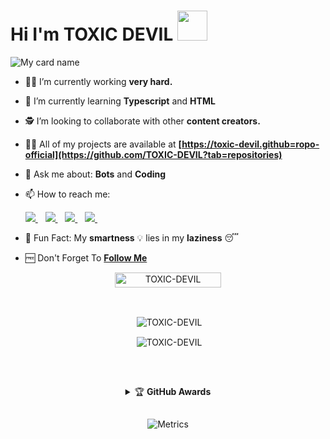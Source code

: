 # Hi I'm TOXIC DEVIL&nbsp;<a href="Hey"><img src="https://raw.githubusercontent.com/TOXIC-DEVIL/TOXIC-DEVIL/TOXIC-DEVIL-OFFICIAL/media/Hi.gif" width="48px"></a>

![My card name](https://cardivo.vercel.app/api?name=TOXIC%20-%20DEVIL&description=Hi,%20Welcome%20To%20My%20Profile%20❤&image=https://encrypted-tbn0.gstatic.com/images?q=tbn:ANd9GcR7aMC3bf4bg4l_nhYS2Un9FXbFYcB4T83Shjk8xSUZDh_D61LFpzbpeqLW&s=10?v=4&backgroundColor=%23ecf0f1&instagram=___toxic____devil___&linkedin=___toxic____devil___&github=TOXIC-DEVIL&twitter=@TOXIC-DEVIL&pattern=leaf&colorPattern=%23eaeaea)

- 🧑‍🏫 I’m currently working **very hard.**

- 📖 I’m currently learning **Typescript** and **HTML**

- 🕵️ I’m looking to collaborate with other **content creators.**

- 👨‍💻 All of my projects are available at
                   **[https://toxic-devil.github=ropo-official](https://github.com/TOXIC-DEVIL?tab=repositories)**

- 💬 Ask me about: **Bots** and **Coding**

- 📫 How to reach me:

  <a href="https://wa.me/2349053311892?text=Hi%20I%20Am%20From%20GitHub%20☺️">
    <img src="https://img.shields.io/badge/WhatsApp-25D366?style=for-the-badge&logo=whatsapp&logoColor=white" />
  </a>&nbsp;&nbsp;
  <a

  <a href="https://instagram.com/_____toxic___devil_____">
    <img src="https://img.shields.io/badge/Instagram-E4405F?style=for-the-badge&logo=instagram&logoColor=white" />
  </a>&nbsp;&nbsp;
  <a

  <a href="https://t.me/toxic_devil_official">
    <img src="https://img.shields.io/badge/Telegram-2CA5E0?style=for-the-badge&logo=telegram&logoColor=white" />
  </a>&nbsp;&nbsp;
  <a

  <a href="mailto:toxicdevil.abhinav@gmail.com">
    <img src="https://img.shields.io/badge/Gmail-D14836?style=for-the-badge&logo=gmail&logoColor=white" />
  </a>&nbsp;&nbsp;
  <a

- 🤣 Fun Fact: My **smartness** 💡 lies in my **laziness** 😴

- 🆓 Don't Forget To **[Follow Me](https://github.com/TOXIC-DEVIL)**

<p align="center"> <a href="TOXIC-DEVIL"><img width="170px" height="24" src="https://komarev.com/ghpvc/?username=TOXIC-DEVIL&label=PROFILE%20VISITORS&color=green&style=flat-square" alt="TOXIC-DEVIL" /></a> </p><br> 


<div align="center">
<p>&nbsp;<img align="center" src="https://github-readme-stats.vercel.app/api?username=TOXIC-DEVIL&show_icons=true&theme=nightowl" alt="TOXIC-DEVIL" /></p>

<p>&nbsp;<img align="center" src="https://github-readme-stats.vercel.app/api/top-langs/?username=TOXIC-DEVIL&theme=algolia&layout=compact&langs_count=10&hide_border=true&show_icons=true" alt="TOXIC-DEVIL"/></p></a><br> 

##

<details>
    <summary>&#127942 <b>GitHub Awards</b></summary><br/>

![Github Trophy](https://github-profile-trophy.vercel.app/?username=TOXIC-DEVIL)

</details>

##

![Metrics](https://metrics.lecoq.io/TOXIC-DEVIL?template=classic&followup=1&isocalendar=1&languages=1&isocalendar.duration=half-year&config.timezone=Europe%2FIstanbul)

##

<!--
## Another Pin Project
<details>
  <summary>My New WhatsApp Project</summary>
   <a href="https://github.com/TOXIC-DEVIL/WhatsAlexa">
    <img src="https://github-readme-stats.vercel.app/api/pin/?username=TOXIC-DEVIL&repo=WhatsAlexa">
  </a>
</details>

  
<details>
  <summary>My New WhatsApp Bot Project</summary>
   <a href="https://github.com/TOXIC-DEVIL/Rhizo">
    <img src="https://github-readme-stats.vercel.app/api/pin/?username=TOXIC-DEVIL&repo=Rhizo">
  </a>
  </details>
  --!>
